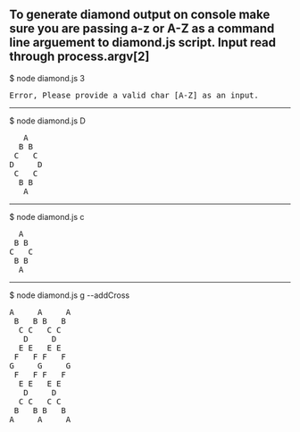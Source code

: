 <emp>To generate diamond output on console make sure you are passing a-z or A-Z as a
command line arguement to diamond.js script. Input read through process.argv[2]</emp>
--------------------------------------------------------------------------------------------

$ node diamond.js 3
<pre>
Error, Please provide a valid char [A-Z] as an input.
</pre>

--------------------------------------------------------------------------------------------

$ node diamond.js D
<pre>
   A
  B B
 C   C
D     D
 C   C
  B B
   A
</pre>
--------------------------------------------------------------------------------------------

$ node diamond.js c
<pre>
  A
 B B
C   C
 B B
  A
</pre>

---------------------------------------------------------------------------------------------

$ node diamond.js g --addCross
<pre>
A     A     A
 B   B B   B
  C C   C C
   D     D
  E E   E E
 F   F F   F
G     G     G
 F   F F   F
  E E   E E
   D     D
  C C   C C
 B   B B   B
A     A     A
</pre>
